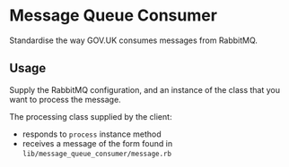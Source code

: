 # Message Queue Consumer

Standardise the way GOV.UK consumes messages from RabbitMQ.


## Usage

Supply the RabbitMQ configuration, and an instance of the class that you want
to process the message.

The processing class supplied by the client:

- responds to `process` instance method
- receives a message of the form found in `lib/message_queue_consumer/message.rb`

